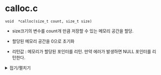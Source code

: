 # calloc.c
```
void  *calloc(size_t count, size_t size)
```
- size크기의 변수를 count개 만큼 저장할 수 있는 메모리 공간을 할당.
- 할당된 메모리 공간을 0으로 초기화
  
- 리턴값 :  메모리가 할당된 포인터를 리턴. 만약 에러가 발생하면  NULL 포인터를 리턴한다.

<details markdown="1">
<summary>접기/펼치기</summary>
<!--summary 아래 빈칸 공백 두고 내용을 적는공간-->

```
void  *calloc(size_t count, size_t size)
{
  void  *tmp;
  tmp = malloc(count * size);
  memset(tmp, 0, count * size);
  return (tmp);
 }
```

</details>
